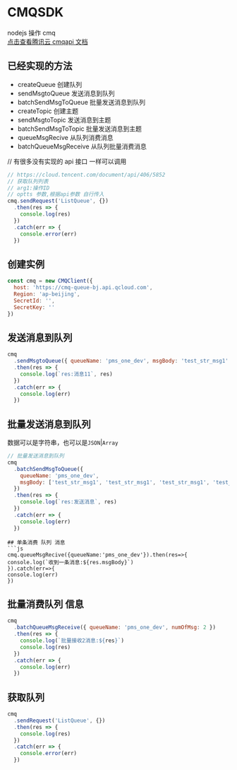 # CMQSDK

nodejs 操作 cmq  
[点击查看腾讯云 cmqapi 文档](https://cloud.tencent.com/document/api/406/5852)

## 已经实现的方法
- createQueue 创建队列
- sendMsgtoQueue 发送消息到队列
- batchSendMsgToQueue 批量发送消息到队列
- createTopic 创建主题
- sendMsgtoTopic 发送消息到主题
- batchSendMsgToTopic 批量发送消息到主题
- queueMsgRecive 从队列消费消息
- batchQueueMsgReceive 从队列批量消费消息

// 有很多没有实现的 api 接口 一样可以调用

```js
// https://cloud.tencent.com/document/api/406/5852
// 获取队列列表
// arg1:操作ID
// optts 参数,根据api参数 自行传入
cmq.sendRequest('ListQueue', {})
  .then(res => {
    console.log(res)
  })
  .catch(err => {
    console.error(err)
  })
```

## 创建实例

```js
const cmq = new CMQClient({
  host: 'https://cmq-queue-bj.api.qcloud.com',
  Region: 'ap-beijing',
  SecretId: '',
  SecretKey: ''
})
```

## 发送消息到队列

```js
cmq
  .sendMsgtoQueue({ queueName: 'pms_one_dev', msgBody: 'test_str_msg1' })
  .then(res => {
    console.log(`res:消息11`, res)
  })
  .catch(err => {
    console.log(err)
  })
```

## 批量发送消息到队列

数据可以是字符串，也可以是`JSON`|`Array`

```js
// 批量发送消息到队列
cmq
  .batchSendMsgToQueue({
    queueName: 'pms_one_dev',
    msgBody: ['test_str_msg1', 'test_str_msg1', 'test_str_msg1', 'test_str_msg1', 'test_str_msg1', 'test_str_msg1', 'test_str_msg1', 'test_str_msg1', { message: 'test_str_msg1' }]
  })
  .then(res => {
    console.log(`res:发送消息`, res)
  })
  .catch(err => {
    console.log(err)
  })
```

````
## 单条消费 队列 消息
```js
cmq.queueMsgRecive({queueName:'pms_one_dev'}).then(res=>{
console.log(`收到一条消息:${res.msgBody}`)
}).catch(err=>{
console.log(err)
})
````

## 批量消费队列 信息

```js
cmq
  .batchQueueMsgReceive({ queueName: 'pms_one_dev', numOfMsg: 2 })
  .then(res => {
    console.log(`批量接收2消息:${res}`)
    console.log(res)
  })
  .catch(err => {
    console.log(err)
  })
```

## 获取队列

```js
cmq
  .sendRequest('ListQueue', {})
  .then(res => {
    console.log(res)
  })
  .catch(err => {
    console.error(err)
  })
```
